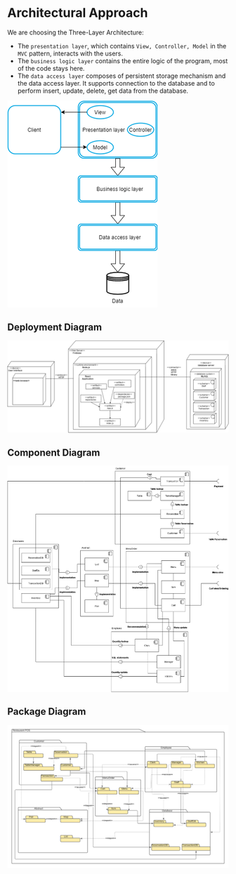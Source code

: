# Architectural Approach


We are choosing the Three-Layer Architecture:

- The `presentation layer`, which contains `View, Controller, Model` in the `MVC` pattern, interacts with the users.
- The `business logic layer` contains the entire logic of the program, most of the code stays here.
- The `data access layer` composes of persistent storage mechanism and the data access layer. It supports connection to the database and to perform insert, update, delete, get data from the database.

![OverallThreeTier](./Diagrams/OverallThreeTier.png)

## Deployment Diagram


<p align="center">
  <img src="https://github.com/anhnhivu/Restaurant-Application-Semester-211/blob/master/Documentation/Diagrams/UML-Deployment.drawio%20(2).png" width="800" />
 </p>



## Component Diagram

<p align="center">
  <img src="./Diagrams/component_diagram.png" width="750" />
 </p>

## Package Diagram


<p align="center">
  <img src="./Diagrams/package_diagram.png" width="800" />
 </p>
